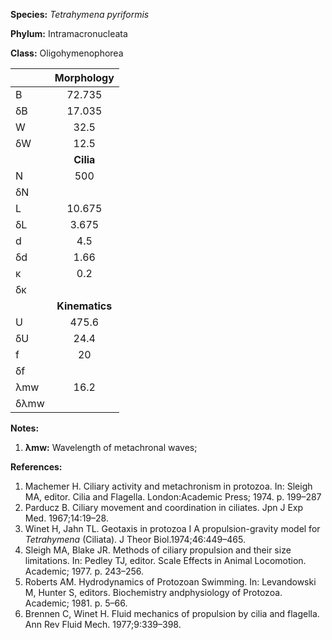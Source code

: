 **Species:** *Tetrahymena pyriformis*

**Phylum:** Intramacronucleata

**Class:** Oligohymenophorea

|      | **Morphology** |
| :--- | :------------: |
| B    | 72.735 |
| δB   | 17.035 |
| W    | 32.5 |
| δW   | 12.5 |
|      | **Cilia** |
| N    | 500 |
| δN   |  |
| L    | 10.675 |
| δL   | 3.675 |
| d    | 4.5 |
| δd   | 1.66 |
| κ    | 0.2 |
| δκ   |  |
|      | **Kinematics** |
| U    | 475.6 |
| δU   | 24.4 |
| f    | 20 |
| δf   |  |
| λmw  | 16.2 |
| δλmw |  |

**Notes:**

1. **λmw:** Wavelength of metachronal waves;

**References:**

1. Machemer H.  Ciliary activity and metachronism in protozoa.  In:  Sleigh MA, editor. Cilia and Flagella. London:Academic Press; 1974. p. 199–287
1. Parducz B.  Ciliary movement and coordination in ciliates.  Jpn J Exp Med. 1967;14:19–28.
1. Winet H, Jahn TL.  Geotaxis in protozoa I A propulsion-gravity model for *Tetrahymena* (Ciliata).  J Theor Biol.1974;46:449–465.
1. Sleigh MA, Blake JR. Methods of ciliary propulsion and their size limitations. In: Pedley TJ, editor. Scale Effects in Animal Locomotion. Academic; 1977. p. 243–256.
1. Roberts AM.  Hydrodynamics of Protozoan Swimming.  In:  Levandowski M, Hunter S, editors. Biochemistry andphysiology of Protozoa. Academic; 1981. p. 5–66.
1. Brennen C, Winet H.  Fluid mechanics of propulsion by cilia and flagella.  Ann Rev Fluid Mech. 1977;9:339–398.
